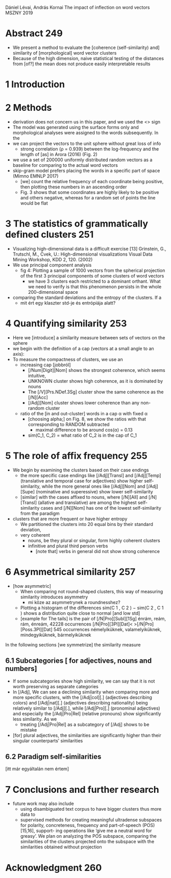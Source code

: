 Dániel Lévai, András Kornai
The impact of inflection on word vectors
MSZNY 2019

# Abstract 249

* We present a method to evaluate the [coherence (self-similarity) and]
  similarity of [morphological] word vector clusters
* Because of the high dimension, naive statistical testing of the distances
  from [of?] the mean does not produce easily interpretable results

# 1 Introduction

# 2 Methods

* derivation does not concern us in this paper, and we used the <> sign
* The model was generated using the surface forms only and
  morphological analyses were assigned to the words subsequently. In the
* we can project the vectors to the unit sphere without great loss of info
  * strong correlation (ρ = 0.939) between the log-frequency and the length of
    [as] in Arora (2016) (Fig. 2)
* we use a set of 200000 uniformly distributed random vectors as a baseline
  for comparing to the actual word vectors
* skip-gram model prefers placing the words in a specific part of space
  (Mimno EMNLP 2017)
  * [we] count the relative frequency of each coordinate being positive, then
    plotting these numbers in an ascending order
  * Fig. 3 shows that some coordinates are highly likely to be positive and
    others negative, whereas for a random set of points the line would be flat

# 3 The statistics of grammatically defined clusters 251

* Visualizing high-dimensional data is a difficult exercise [13]
  Grinstein, G., Trutschl, M., Cvek, U.: 
  High-dimensional visualizations
  Visual Data Mining Workshop, KDD 2, 120. (2002)
* We use principal component analysis
  * fig 4: Plotting a sample of 1000 vectors from the spherical projection of the
    first 3 principal components of some clusters of word vectors 
    * we have 3 clusters each restricted to a dominant orthant.  What we need to
      verify is that this phenomenon persists in the whole 200-dimensional space
* comparing the standard deviations and the entropy of the clusters. If a
  * mit ért egy klaszter std-je és entrópiája alatt?

# 4 Quantifying similarity 253

* Here we [introduce] a similarity measure between sets of vectors on the sphere
* we begin with the definition of a cap (vectors at a small angle to an axis):
* To measure the compactness of clusters, we use an
  * increasing cap [jobbról]
    * [/Num|Digit][Nom] shows the strongest coherence, which seems intuitive,
    * UNKNOWN cluster shows high coherence, as it is dominated by nouns
    * The [/V][Prs.NDef.3Sg] cluster show the same coherence as the [/N][Acc]
    * [/Adj][Nom] cluster shows lower coherence than any non-random cluster
  * ratio of the [in and out-cluster] words in a cap α with fixed α
    * [choosing alpha;] on Fig. 8, we show the ratios with that corresponding
      to RANDOM subtracted
      * maximal difference to be around cos(α) = 0.13
    * sim(C_1, C_2) = what ratio of C_2 is in the cap of C_1

# 5 The role of affix frequency 255

* We begin by examining the clusters based on their case endings
  * the more specific case endings like [/Adj][Transl] and [/Adj][Temp]
    (translative and temporal case for adjectives) show higher self-similarity,
    while the more general ones like [/Adj][Nom] and [/Adj][Supe] (nominative and
    superessive) show lower self-similarity
  * [similar] with the cases affixed to nouns, where [/N][All] and [/N][Transl]
    (allative and translative) are among the highest self-similarity cases and
    [/N][Nom] has one of the lowest self-similarity from the paradigm
* clusters that are more frequent or have higher entropy
  * We partitioned the clusters into 20 equal bins by their standard deviation,
  * very coherent
    * nouns, be they plural or singular, form highly coherent clusters
    * infinitive and plural third person verbs
      * [note that] verbs in general did not show strong coherence

# 6 Asymmetrical similarity 257

* [how asymmetric]
  * When comparing not round-shaped clusters, this way of measuring similarity
    introduces asymmetry
    * mi köze az asymmetrynek a roundnesshez?
  * Plotting a histogram of the differences sim(C 1 , C 2 ) − sim(C 2 , C 1 )
    shows a distribution quite close to normal [and low std]
  * [example for The tails] is the pair of
    [/N|Pro][Subl][1Sg] énrám, reám, rám, énreám, 42228 occurrences
    [/N|Pro][3Pl][Dat]< >[/N|Pro][Poss.3Pl][Dat]    545 occurrences
    némelyiküknek, valamelyiküknek, mindegyiküknek, bármelyiküknek

In the following sections [we symmetrize] the similarity measure

## 6.1 Subcategories [ for adjectives, nouns and numbers]

* If some subcategories show high similarity, we can say that it is not worth
  preserving as separate categories
* In [/Adj], We can see a declining similarity when comparing more and more
  specific clusters, with the
  [/Adj|col][.] (adjectives describing colors) and
  [/Adj|nat][.] (adjectives describing nationality) being relatively similar to
  [/Adj][.], while
  [/Adj|Pro][.] (pronominal adjectives) and especially the
  [/Adj|Pro|Rel] (relative pronouns) show significantly less similarity. As we
  * treating [/Adj|Pro|Rel] as a subcategory of [/Adj] shows to be mistake
* [for] plural adjectives, the similarities are significantly higher than their
  singular counterparts’ similarities

## 6.2 Paradigm self-similarities

[itt már egyáltalán nem értem]

# 7 Conclusions and further research

* future work may also include
  * using disambiguated text corpus to have bigger clusters thus more data to
  * supervised methods for creating meaningful ultradense subspaces for
    polarity, concreteness, frequency and part-of-speech (POS) [15,16],
    support- ing operations like ‘give me a neutral word for greasy’. We plan
    on analyzing the POS subspace, comparing the similarities of the clusters
    projected onto the subspace with the similarities obtained without
    projection

# Acknowledgment 260
